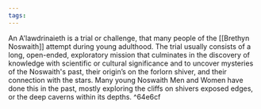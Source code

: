 ```yaml
---
tags: 
---
```

An A'lawdrinaieth is a trial or challenge, that many people of the [[Brethyn Noswaith]] attempt during young adulthood. The trial usually consists of a long, open-ended, exploratory mission that culminates in the discovery of knowledge with scientific or cultural significance and to uncover mysteries of the Noswaith's past, their origin’s on the forlorn shiver, and their connection with the stars. Many young Noswaith Men and Women have done this in the past, mostly exploring the cliffs on shivers exposed edges, or the deep caverns within its depths. ^64e6cf